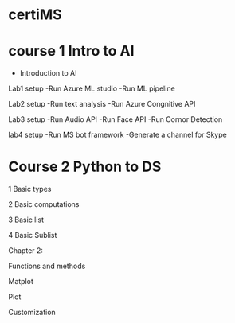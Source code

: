 # certiMS

# course 1 Intro to AI
- Introduction to AI

Lab1 setup
-Run Azure ML studio
-Run ML pipeline

Lab2 setup
-Run text analysis
-Run Azure Congnitive API

Lab3 setup
-Run Audio API
-Run Face API
-Run Cornor Detection

lab4 setup
-Run MS bot framework
-Generate a channel for Skype


# Course 2 Python to DS
1 Basic types 

2 Basic computations

3 Basic list 

4 Basic Sublist

Chapter 2:

Functions and methods

Matplot

Plot

Customization
